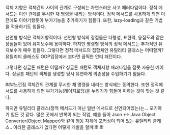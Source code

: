 객체 지향은 객체간의 사이의 관계로 구성되는 자연스러운 사고 패러다임이다. 정적 메서드는 이런 관계를 무시한 채 명령을 내리는 방식이다. 정적 메서드를 사용하게 되면 이전에도 이야기했듯이 부가기능을 추가하기가 힘들다. 또한, lazy-loading과 같은 기법을 적용하기도 힘들다.

선언형 방식은 객체지향적이다. 선언형 방식의 장점들은 다형성, 표현력, 응집도와 같은 장점들이 있어 유지보수에 용이하다. 하지만 명령형 방식의 정적 메서드는 추가적인 유지보수가 매우 힘들다. 그렇다면 정적 메서드의 집합체인 유틸리티 클래스는 어떠할까? 유틸리티 클래스도 OOP입장에서 본다면 끔찍한 안티 패턴이다.

그렇다면 싱글톤 패턴은 어떨까? 싱글톤 패턴도 객체지향 패러다임을 잘못 사용한 예이다. 싱글톤 패턴의 객체를 생성할 당시 유연하게 의존성을 주입하기가 힘들다.

###느낀점
객체간의 관계를 무시한 채 명령을 내리는 방식에는 동의한다. 또한 정적메서드를 사용하게 되면 부가기능(레이지로딩)을 누리기가 힘들어 피하는 것이 맞는 것 같다.

하지만 유틸리티 클래스(정적 메서드가 아닌 일반 메서드로 선언되어있는)는... 포기하기 힘든 것 같다. 많은 곳에서 반복이 되는 작업, 예를 들어 Json <-> Java Object Converter(Object Mapper)와 같이 행동 자체에 포커싱이 되어 있는 유틸리티 클래스.. 이러한 클래스가 없다면 어떻게 개발을 할까!!!!!!!!
